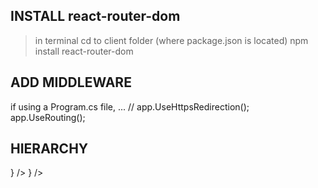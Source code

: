 ## INSTALL react-router-dom
> in terminal
  > cd to client folder (where package.json is located)
    npm install react-router-dom

## ADD MIDDLEWARE
if using a Program.cs file, ...
    // app.UseHttpsRedirection();
    app.UseRouting();

## HIERARCHY
<BrowserRouter>
  <Routes>
    <Route path="/" element={<Home />} />
    <Route path="/about" element={<About />} />
  </Routes>
<BrowserRouter>
